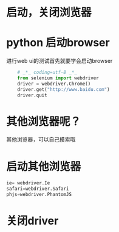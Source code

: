 启动，关闭浏览器
===

# python 启动browser
进行web ui的测试首先就要学会启动browser
```python
    # _*_ coding=utf-8 _*_
    from selenium import webdriver
    driver = webdriver.Chrome()
    driver.get("http://www.baidu.com")
    driver.quit
```

# 其他浏览器呢？
其他浏览器，可以自己摸索哦

# 启动其他浏览器
```python
ie= webdriver.Ie
safari=webdriver.Safari
phjs=webdriver.PhantomJS
```

# 关闭driver
